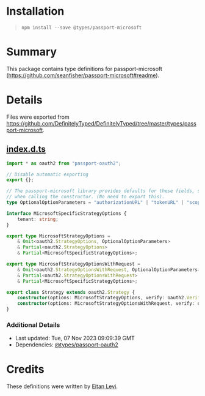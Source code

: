 # Installation
> `npm install --save @types/passport-microsoft`

# Summary
This package contains type definitions for passport-microsoft (https://github.com/seanfisher/passport-microsoft#readme).

# Details
Files were exported from https://github.com/DefinitelyTyped/DefinitelyTyped/tree/master/types/passport-microsoft.
## [index.d.ts](https://github.com/DefinitelyTyped/DefinitelyTyped/tree/master/types/passport-microsoft/index.d.ts)
````ts
import * as oauth2 from "passport-oauth2";

// Disable automatic exporting
export {};

// The passport-microsoft library provides defaults for these fields, so they become optional
// when calling the constructor. (No need to export this).
type OptionalOptionParameters = "authorizationURL" | "tokenURL" | "scopeSeparator" | "customHeaders";

interface MicrosoftSpecificStrategyOptions {
    tenant: string;
}

export type MicrosoftStrategyOptions =
    & Omit<oauth2.StrategyOptions, OptionalOptionParameters>
    & Partial<oauth2.StrategyOptions>
    & Partial<MicrosoftSpecificStrategyOptions>;

export type MicrosoftStrategyOptionsWithRequest =
    & Omit<oauth2.StrategyOptionsWithRequest, OptionalOptionParameters>
    & Partial<oauth2.StrategyOptionsWithRequest>
    & Partial<MicrosoftSpecificStrategyOptions>;

export class Strategy extends oauth2.Strategy {
    constructor(options: MicrosoftStrategyOptions, verify: oauth2.VerifyFunction);
    constructor(options: MicrosoftStrategyOptionsWithRequest, verify: oauth2.VerifyFunctionWithRequest);
}

````

### Additional Details
 * Last updated: Tue, 07 Nov 2023 09:09:39 GMT
 * Dependencies: [@types/passport-oauth2](https://npmjs.com/package/@types/passport-oauth2)

# Credits
These definitions were written by [Eitan Levi](https://github.com/skrud).
